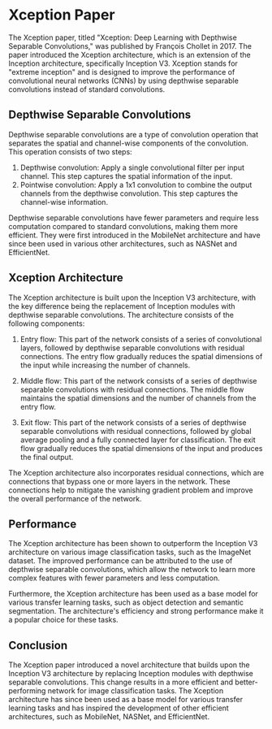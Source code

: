# Xception Paper

The Xception paper, titled "Xception: Deep Learning with Depthwise Separable Convolutions," was published by François Chollet in 2017. The paper introduced the Xception architecture, which is an extension of the Inception architecture, specifically Inception V3. Xception stands for "extreme inception" and is designed to improve the performance of convolutional neural networks (CNNs) by using depthwise separable convolutions instead of standard convolutions.

## Depthwise Separable Convolutions

Depthwise separable convolutions are a type of convolution operation that separates the spatial and channel-wise components of the convolution. This operation consists of two steps:

1. Depthwise convolution: Apply a single convolutional filter per input channel. This step captures the spatial information of the input.
2. Pointwise convolution: Apply a 1x1 convolution to combine the output channels from the depthwise convolution. This step captures the channel-wise information.

Depthwise separable convolutions have fewer parameters and require less computation compared to standard convolutions, making them more efficient. They were first introduced in the MobileNet architecture and have since been used in various other architectures, such as NASNet and EfficientNet.

## Xception Architecture

The Xception architecture is built upon the Inception V3 architecture, with the key difference being the replacement of Inception modules with depthwise separable convolutions. The architecture consists of the following components:

1. Entry flow: This part of the network consists of a series of convolutional layers, followed by depthwise separable convolutions with residual connections. The entry flow gradually reduces the spatial dimensions of the input while increasing the number of channels.

2. Middle flow: This part of the network consists of a series of depthwise separable convolutions with residual connections. The middle flow maintains the spatial dimensions and the number of channels from the entry flow.

3. Exit flow: This part of the network consists of a series of depthwise separable convolutions with residual connections, followed by global average pooling and a fully connected layer for classification. The exit flow gradually reduces the spatial dimensions of the input and produces the final output.

The Xception architecture also incorporates residual connections, which are connections that bypass one or more layers in the network. These connections help to mitigate the vanishing gradient problem and improve the overall performance of the network.

## Performance

The Xception architecture has been shown to outperform the Inception V3 architecture on various image classification tasks, such as the ImageNet dataset. The improved performance can be attributed to the use of depthwise separable convolutions, which allow the network to learn more complex features with fewer parameters and less computation.

Furthermore, the Xception architecture has been used as a base model for various transfer learning tasks, such as object detection and semantic segmentation. The architecture's efficiency and strong performance make it a popular choice for these tasks.

## Conclusion

The Xception paper introduced a novel architecture that builds upon the Inception V3 architecture by replacing Inception modules with depthwise separable convolutions. This change results in a more efficient and better-performing network for image classification tasks. The Xception architecture has since been used as a base model for various transfer learning tasks and has inspired the development of other efficient architectures, such as MobileNet, NASNet, and EfficientNet.

